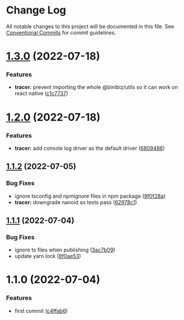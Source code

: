 # Change Log

All notable changes to this project will be documented in this file.
See [Conventional Commits](https://conventionalcommits.org) for commit guidelines.

# [1.3.0](https://github.com/binibiz/nodejs-commons/compare/@binibiz/tracer@1.2.0...@binibiz/tracer@1.3.0) (2022-07-18)


### Features

* **tracer:** prevent importing the whole @binibiz/utils so it can work on react native ([c1c7737](https://github.com/binibiz/nodejs-commons/commit/c1c7737aa872f426429fa212a6b4d5177e4957ad))





# [1.2.0](https://github.com/binibiz/nodejs-commons/compare/@binibiz/tracer@1.1.2...@binibiz/tracer@1.2.0) (2022-07-18)


### Features

* **tracer:** add console log driver as the default driver ([6809486](https://github.com/binibiz/nodejs-commons/commit/6809486c1a906554e08d2bd19e6103d06c23f368))





## [1.1.2](https://github.com/binibiz/nodejs-commons/compare/@binibiz/tracer@1.1.1...@binibiz/tracer@1.1.2) (2022-07-05)


### Bug Fixes

* ignore tsconfig and npmignore files in npm package ([9f0f28a](https://github.com/binibiz/nodejs-commons/commit/9f0f28a3c171d2ed73d5b5ed8c403fe25a36b267))
* **tracer:** downgrade nanoid so tests pass ([62978c1](https://github.com/binibiz/nodejs-commons/commit/62978c16a8f7d50edcc0724c01ac50480b72e1a7))





## [1.1.1](https://github.com/binibiz/nodejs-commons/compare/@binibiz/tracer@1.1.0...@binibiz/tracer@1.1.1) (2022-07-04)


### Bug Fixes

* ignore ts files when publishing ([3ac7b09](https://github.com/binibiz/nodejs-commons/commit/3ac7b0997810777a54e9def85e139b8435646be6))
* update yarn.lock ([8f0ae53](https://github.com/binibiz/nodejs-commons/commit/8f0ae531b9b8c74cd2c43d38094a80c1ccdca493))





# 1.1.0 (2022-07-04)


### Features

* first commit ([c4ffab6](https://github.com/binibiz/nodejs-commons/commit/c4ffab6bb43999506c46ab2e32e51fea077f5307))
